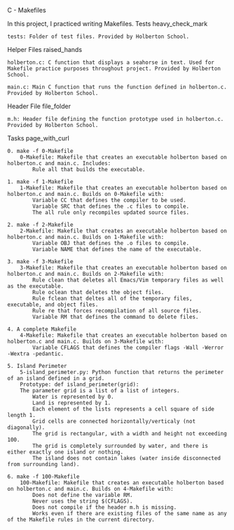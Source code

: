 C - Makefiles

In this project, I practiced writing Makefiles.
Tests heavy_check_mark

    tests: Folder of test files. Provided by Holberton School.

Helper Files raised_hands

    holberton.c: C function that displays a seahorse in text. Used for Makefile practice purposes throughout project. Provided by Holberton School.

    main.c: Main C function that runs the function defined in holberton.c. Provided by Holberton School.

Header File file_folder

    m.h: Header file defining the function prototype used in holberton.c. Provided by Holberton School.

Tasks page_with_curl

    0. make -f 0-Makefile
        0-Makefile: Makefile that creates an executable holberton based on holberton.c and main.c. Includes:
            Rule all that builds the executable.

    1. make -f 1-Makefile
        1-Makefile: Makefile that creates an executable holberton based on holberton.c and main.c. Builds on 0-Makefile with:
            Variable CC that defines the compiler to be used.
            Variable SRC that defines the .c files to compile.
            The all rule only recompiles updated source files.

    2. make -f 2-Makefile
        2-Makefile: Makefile that creates an executable holberton based on holberton.c and main.c. Builds on 1-Makefile with:
            Variable OBJ that defines the .o files to compile.
            Variable NAME that defines the name of the executable.

    3. make -f 3-Makefile
        3-Makefile: Makefile that creates an executable holberton based on holberton.c and main.c. Builds on 2-Makefile with:
            Rule clean that deletes all Emacs/Vim temporary files as well as the executable.
            Rule oclean that deletes the object files.
            Rule fclean that deltes all of the temporary files, executable, and object files.
            Rule re that forces recompilation of all source files.
            Variable RM that defines the command to delete files.

    4. A complete Makefile
        4-Makefile: Makefile that creates an executable holberton based on holberton.c and main.c. Builds on 3-Makefile with:
            Variable CFLAGS that defines the compiler flags -Wall -Werror -Wextra -pedantic.

    5. Island Perimeter
        5-island_perimeter.py: Python function that returns the perimeter of an island defined in a grid.
        Prototype: def island_perimeter(grid):
        The parameter grid is a list of a list of integers.
            Water is represented by 0.
            Land is represented by 1.
            Each element of the lists represents a cell square of side length 1.
            Grid cells are connected horizontally/verticaly (not diagonally).
            The grid is rectangular, with a width and height not exceeding 100.
            The grid is completely surrounded by water, and there is either exactly one island or nothing.
            The island does not contain lakes (water inside disconnected from surrounding land).

    6. make -f 100-Makefile
        100-Makefile: Makefile that creates an executable holberton based on holberton.c and main.c. Builds on 4-Makefile with:
            Does not define the variable RM.
            Never uses the string $(CFLAGS).
            Does not compile if the header m.h is missing.
            Works even if there are existing files of the same name as any of the Makefile rules in the current directory.

